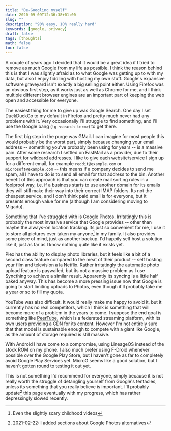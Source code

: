 ```yaml
---
title: "De-Googling myself"
date: 2020-09-09T12:36:38+01:00
slug: ""
description: "90% easy, 10% really hard"
keywords: [google, privacy]
draft: false
tags: [thoughts]
math: false
toc: false
---
```


A couple of years ago I decided that it would be a great idea if I tried to remove as much Google from my life as possible. I think the reason behind this is that I was slightly afraid as to what Google was getting up to with my data, but also I enjoy fiddling with hosting my own stuff. Google's expansive software graveyard isn't exactly a big selling point either. Using Firefox was an obvious first step, as it works just as well as Chrome for me, and I think multiple different browser engines are an important part of keeping the web open and accessible for everyone.

The easiest thing for me to give up was Google Search. One day I set DuckDuckGo to my default in Firefox and pretty much never had any problems with it. Very occasionally I'll struggle to find something, and I'll use the Google bang (`!g <search term>`) to get there.

The first big step in the purge was GMail. I can imagine for most people this would probably be the worst part, simply because changing your email address -- something you've probably been using for years -- is a massive pain. After some research I settled on FastMail as a provider, due to their support for wildcard addresses. I like to give each website/service I sign up for a different email, for example `reddit@example.com` or `microsoft@example.com` -- this means if a company decides to send me spam, all I have to do is to send all email for that address to the bin. Another benefit of this approach is that you can create mail sorting rules in a foolproof way, i.e. if a business starts to use another domain for its emails they will still make their way into their correct IMAP folders. Its not the cheapest service, and I don't think paid email is for everyone, but it presents enough value for me (although I am considering moving to Migadu).

Something that I've struggled with is Google Photos. Irritatingly this is probably the most invasive service that Google provides -- other than maybe the always-on location tracking. Its just so convenient for me, I use it to store all pictures ever taken my anyone[^1] in my family. It also provides some piece of mind, just as another backup. I'd happily self host a solution like it, just as far as I know nothing quite like it exists yet.

Plex has the ability to display photo libraries, but it feels like a bit of a second class feature compared to the meat of their product -- self hosting your film and television à la Netflix. Rather irritatingly the automatic photo upload feature is paywalled, but its not a massive problem as I use Syncthing to achieve a similar result. Apparently its syncing is a little half baked anyway. This has become a more pressing issue now that Google is going to start limiting uploads to Photos, even though it'll probably take me a year or so to fill my quota.

YouTube was also difficult. It would really make me happy to avoid it, but it currently has no real competitors, which I think is something that will become more of a problem in the years to come. I suppose the end goal is something like [PeerTube](https://peer.tube/), which is a federated streaming platform, with its own users providing a CDN for its content. However  I'm not entirely sure that that model is sustainable enough to compete with a giant like Google, as the amount of storage required is still massive.

With Android I have come to a compromise, using LineageOS instead of the stock ROM on my phone. I also much prefer using F-Droid whenever possible over the Google Play Store, but I haven't gone as far to completely avoid Google Play Services yet. MicroG seems like a good solution, but I haven't gotten round to testing it out yet.

This is not something I'd recommend for everyone, simply because it is not really worth the struggle of detangling yourself from Google's tentacles, unless its something that you really believe is important. I'll probably update[^2] this page eventually with my progress, which has rather depressingly slowed recently.

[^1]: Even the slightly scary childhood videos
[^2]: 2021-02-22: I added sections about Google Photos alternatives
